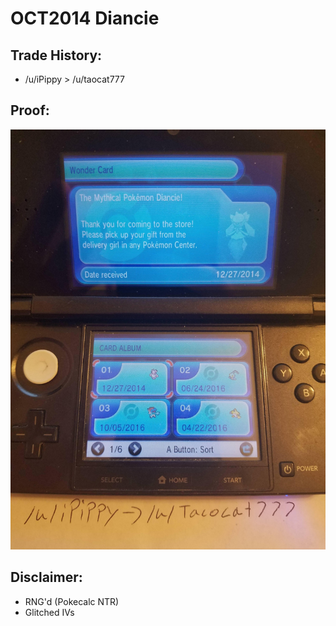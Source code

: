 # OCT2014 Diancie

## Trade History:
* /u/iPippy > /u/taocat777

## Proof:
![WonderCard](./WonderCard.jpg)

## Disclaimer:
* RNG'd (Pokecalc NTR)
* Glitched IVs
